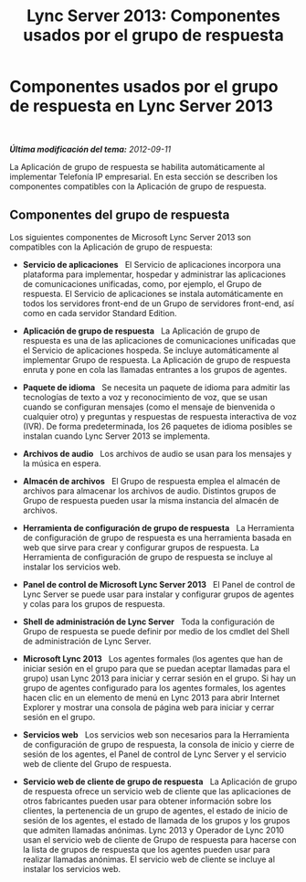 ﻿---
title: 'Lync Server 2013: Componentes usados por el grupo de respuesta'
TOCTitle: Componentes usados por el grupo de respuesta
ms:assetid: 2b058785-47ca-43b7-b3de-6928a60dc685
ms:mtpsurl: https://technet.microsoft.com/es-es/library/Gg425768(v=OCS.15)
ms:contentKeyID: 48274761
ms.date: 01/07/2017
mtps_version: v=OCS.15
ms.translationtype: HT
---

# Componentes usados por el grupo de respuesta en Lync Server 2013

 

_**Última modificación del tema:** 2012-09-11_

La Aplicación de grupo de respuesta se habilita automáticamente al implementar Telefonía IP empresarial. En esta sección se describen los componentes compatibles con la Aplicación de grupo de respuesta.

## Componentes del grupo de respuesta

Los siguientes componentes de Microsoft Lync Server 2013 son compatibles con la Aplicación de grupo de respuesta:

  - **Servicio de aplicaciones**   El Servicio de aplicaciones incorpora una plataforma para implementar, hospedar y administrar las aplicaciones de comunicaciones unificadas, como, por ejemplo, el Grupo de respuesta. El Servicio de aplicaciones se instala automáticamente en todos los servidores front-end de un Grupo de servidores front-end, así como en cada servidor Standard Edition.

  - **Aplicación de grupo de respuesta**   La Aplicación de grupo de respuesta es una de las aplicaciones de comunicaciones unificadas que el Servicio de aplicaciones hospeda. Se incluye automáticamente al implementar Grupo de respuesta. La Aplicación de grupo de respuesta enruta y pone en cola las llamadas entrantes a los grupos de agentes.

  - **Paquete de idioma**   Se necesita un paquete de idioma para admitir las tecnologías de texto a voz y reconocimiento de voz, que se usan cuando se configuran mensajes (como el mensaje de bienvenida o cualquier otro) y preguntas y respuestas de respuesta interactiva de voz (IVR). De forma predeterminada, los 26 paquetes de idioma posibles se instalan cuando Lync Server 2013 se implementa.

  - **Archivos de audio**   Los archivos de audio se usan para los mensajes y la música en espera.

  - **Almacén de archivos**   El Grupo de respuesta emplea el almacén de archivos para almacenar los archivos de audio. Distintos grupos de Grupo de respuesta pueden usar la misma instancia del almacén de archivos.

  - **Herramienta de configuración de grupo de respuesta**   La Herramienta de configuración de grupo de respuesta es una herramienta basada en web que sirve para crear y configurar grupos de respuesta. La Herramienta de configuración de grupo de respuesta se incluye al instalar los servicios web.

  - **Panel de control de Microsoft Lync Server 2013**   El Panel de control de Lync Server se puede usar para instalar y configurar grupos de agentes y colas para los grupos de respuesta.

  - **Shell de administración de Lync Server**   Toda la configuración de Grupo de respuesta se puede definir por medio de los cmdlet del Shell de administración de Lync Server.

  - **Microsoft Lync 2013**   Los agentes formales (los agentes que han de iniciar sesión en el grupo para que se puedan aceptar llamadas para el grupo) usan Lync 2013 para iniciar y cerrar sesión en el grupo. Si hay un grupo de agentes configurado para los agentes formales, los agentes hacen clic en un elemento de menú en Lync 2013 para abrir Internet Explorer y mostrar una consola de página web para iniciar y cerrar sesión en el grupo.

  - **Servicios web**   Los servicios web son necesarios para la Herramienta de configuración de grupo de respuesta, la consola de inicio y cierre de sesión de los agentes, el Panel de control de Lync Server y el servicio web de cliente del Grupo de respuesta.

  - **Servicio web de cliente de grupo de respuesta**   La Aplicación de grupo de respuesta ofrece un servicio web de cliente que las aplicaciones de otros fabricantes pueden usar para obtener información sobre los clientes, la pertenencia de un grupo de agentes, el estado de inicio de sesión de los agentes, el estado de llamada de los grupos y los grupos que admiten llamadas anónimas. Lync 2013 y Operador de Lync 2010 usan el servicio web de cliente de Grupo de respuesta para hacerse con la lista de grupos de respuesta que los agentes pueden usar para realizar llamadas anónimas. El servicio web de cliente se incluye al instalar los servicios web.

